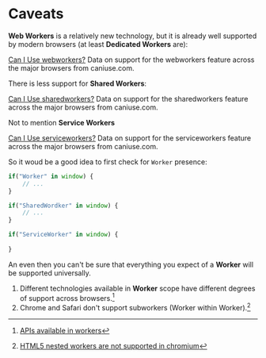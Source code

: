 # Caveats

**Web Workers** is a relatively new technology, but it is already well supported by modern browsers (at least **Dedicated Workers** are):

<p class="ciu_embed" data-feature="webworkers" data-periods="future_1,current,past_1,past_2">   <a href="http://caniuse.com/#feat=webworkers">Can I Use webworkers?</a> Data on support for the webworkers feature across the major browsers from caniuse.com. </p>

There is less support for **Shared Workers**:

<p class="ciu_embed" data-feature="sharedworkers" data-periods="future_1,current,past_1,past_2">   <a href="http://caniuse.com/#feat=sharedworkers">Can I Use sharedworkers?</a> Data on support for the sharedworkers feature across the major browsers from caniuse.com. </p>

Not to mention **Service Workers**

<p class="ciu_embed" data-feature="serviceworkers" data-periods="future_1,current,past_1,past_2">   <a href="http://caniuse.com/#feat=serviceworkers">Can I Use serviceworkers?</a> Data on support for the serviceworkers feature across the major browsers from caniuse.com. </p>

So it woud be a good idea to first check for `Worker` presence:

```js
if("Worker" in window) {
	// ...
}

if("SharedWordker" in window) {
	// ...
}

if("ServiceWorker" in window) {
	
}
```

An even then you can't be sure that everything you expect of a **Worker** will be supported universally.

1. Different technologies available in **Worker** scope have different degrees of support across browsers.[^1]
2. Chrome and Safari don't support subworkers (Worker within Worker).[^2]

[^1]: [APIs available in workers](https://developer.mozilla.org/en-US/docs/Web/API/Web_Workers_API/Functions_and_classes_available_to_workers#APIs_available_in_workers)

[^2]: [HTML5 nested workers are not supported in chromium](https://bugs.chromium.org/p/chromium/issues/detail?id=31666)
